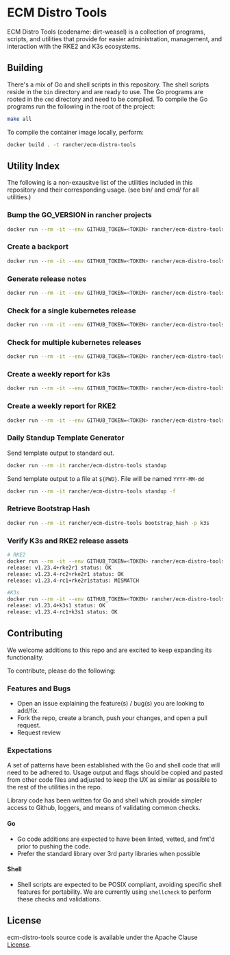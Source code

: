 # ECM Distro Tools

ECM Distro Tools (codename: dirt-weasel) is a collection of programs, scripts, and utilities that provide for easier administration, management, and interaction with the RKE2 and K3s ecosystems.

## Building

There's a mix of Go and shell scripts in this repository. The shell scripts reside in the `bin` directory and are ready to use. The Go programs are rooted in the `cmd` directory and need to be compiled. To compile the Go programs run the following in the root of the project:

```sh
make all
```

To compile the container image locally, perform:

```sh
docker build . -t rancher/ecm-distro-tools
```

## Utility Index

The following is a non-exausitve list of the utilities included in this repository and their corresponding usage.
(see bin/ and cmd/ for all utilities.)

### Bump the GO_VERSION in rancher projects

```sh
docker run --rm -it --env GITHUB_TOKEN=<TOKEN> rancher/ecm-distro-tools update_go -o 1.16.3b7 -n 1.17.3b7 -r image-build--envtcd
```

### Create a backport

```sh
docker run --rm -it --env GITHUB_TOKEN=<TOKEN> rancher/ecm-distro-tools backport -r k3s -m v1.21.5+k3s1 -p v1.21.4+k3s1 
```

### Generate release notes

```sh
docker run --rm -it --env GITHUB_TOKEN=<TOKEN> rancher/ecm-distro-tools gen-release-notes -r k3s -m v1.21.5+k3s1 -p v1.21.4+k3s1 
```

### Check for a single kubernetes release

```sh
docker run --rm -it --env GITHUB_TOKEN=<TOKEN> rancher/ecm-distro-tools check_for_k8s_release -r v1.23.3
```

### Check for multiple kubernetes releases

```sh
docker run --rm -it --env GITHUB_TOKEN=<TOKEN> rancher/ecm-distro-tools check_for_k8s_release -r 'v1.23.3 v1.22.6 v1.21.9 v1.20.15'
```

### Create a weekly report for k3s

```sh
docker run --rm -it --env GITHUB_TOKEN=<TOKEN> rancher/ecm-distro-tools weekly_report -r k3s
```

### Create a weekly report for RKE2

```sh
docker run --rm -it --env GITHUB_TOKEN=<TOKEN> rancher/ecm-distro-tools weekly_report -r rke2
```

### Daily Standup Template Generator

Send template output to standard out.

```sh
docker run --rm -it rancher/ecm-distro-tools standup
```

Send template output to a file at `${PWD}`. File will be named `YYYY-MM-dd`

```sh
docker run --rm -it rancher/ecm-distro-tools standup -f
```

### Retrieve Bootstrap Hash

```sh
docker run --rm -it rancher/ecm-distro-tools bootstrap_hash -p k3s
```

### Verify K3s and RKE2 release assets

```sh
# RKE2
docker run --rm -it --env GITHUB_TOKEN=<TOKEN> rancher/ecm-distro-tools verify_release_assets v1.23.4
release: v1.23.4+rke2r1 status: OK
release: v1.23.4-rc2+rke2r1 status: OK
release: v1.23.4-rc1+rke2r1status: MISMATCH

#K3s
docker run --rm -it --env GITHUB_TOKEN=<TOKEN> rancher/ecm-distro-tools verify_release_assets -r k3s-io/k3s v1.23.4
release: v1.23.4+k3s1 status: OK
release: v1.23.4-rc1+k3s1 status: OK
```

## Contributing

We welcome additions to this repo and are excited to keep expanding its functionality.

To contribute, please do the following:

### Features and Bugs

* Open an issue explaining the feature(s) / bug(s) you are looking to add/fix.
* Fork the repo, create a branch, push your changes, and open a pull request.
* Request review

### Expectations

A set of patterns have been established with the Go and shell code that will need to be adhered to. Usage output and flags should be copied and pasted from other code files and adjusted to keep the UX as similar as possible to the rest of the utilities in the repo.

Library code has been written for Go and shell which provide simpler access to Github, loggers, and means of validating common checks.

#### Go

* Go code additions are expected to have been linted, vetted, and fmt'd prior to pushing the code. 
* Prefer the standard library over 3rd party libraries when possible

#### Shell

* Shell scripts are expected to be POSIX compliant, avoiding specific shell features for portability. We are currently using `shellcheck` to perform these checks and validations.

## License

ecm-distro-tools source code is available under the Apache Clause [License](/LICENSE).
